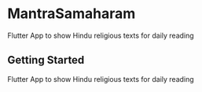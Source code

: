 # MantraSamaharam

Flutter App to show Hindu religious texts for daily reading

## Getting Started

Flutter App to show Hindu religious texts for daily reading
